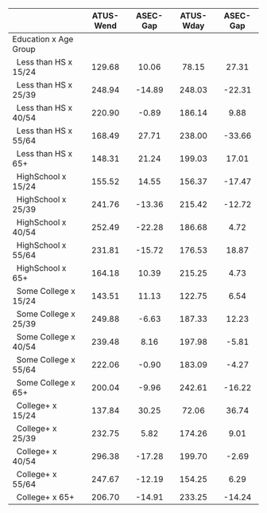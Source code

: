 
|                      |    ATUS-Wend |     ASEC-Gap |    ATUS-Wday |     ASEC-Gap |
| -------------------- | :----------: | :----------: | :----------: | :----------: |
| Education x Age Group |              |              |              |              |
| &nbsp;&nbsp;Less than HS x 15/24 |       129.68 |        10.06 |        78.15 |        27.31 |
| &nbsp;&nbsp;Less than HS x 25/39 |       248.94 |       -14.89 |       248.03 |       -22.31 |
| &nbsp;&nbsp;Less than HS x 40/54 |       220.90 |        -0.89 |       186.14 |         9.88 |
| &nbsp;&nbsp;Less than HS x 55/64 |       168.49 |        27.71 |       238.00 |       -33.66 |
| &nbsp;&nbsp;Less than HS x 65+ |       148.31 |        21.24 |       199.03 |        17.01 |
| &nbsp;&nbsp;HighSchool x 15/24 |       155.52 |        14.55 |       156.37 |       -17.47 |
| &nbsp;&nbsp;HighSchool x 25/39 |       241.76 |       -13.36 |       215.42 |       -12.72 |
| &nbsp;&nbsp;HighSchool x 40/54 |       252.49 |       -22.28 |       186.68 |         4.72 |
| &nbsp;&nbsp;HighSchool x 55/64 |       231.81 |       -15.72 |       176.53 |        18.87 |
| &nbsp;&nbsp;HighSchool x 65+ |       164.18 |        10.39 |       215.25 |         4.73 |
| &nbsp;&nbsp;Some College x 15/24 |       143.51 |        11.13 |       122.75 |         6.54 |
| &nbsp;&nbsp;Some College x 25/39 |       249.88 |        -6.63 |       187.33 |        12.23 |
| &nbsp;&nbsp;Some College x 40/54 |       239.48 |         8.16 |       197.98 |        -5.81 |
| &nbsp;&nbsp;Some College x 55/64 |       222.06 |        -0.90 |       183.09 |        -4.27 |
| &nbsp;&nbsp;Some College x 65+ |       200.04 |        -9.96 |       242.61 |       -16.22 |
| &nbsp;&nbsp;College+ x 15/24 |       137.84 |        30.25 |        72.06 |        36.74 |
| &nbsp;&nbsp;College+ x 25/39 |       232.75 |         5.82 |       174.26 |         9.01 |
| &nbsp;&nbsp;College+ x 40/54 |       296.38 |       -17.28 |       199.70 |        -2.69 |
| &nbsp;&nbsp;College+ x 55/64 |       247.67 |       -12.19 |       154.25 |         6.29 |
| &nbsp;&nbsp;College+ x 65+ |       206.70 |       -14.91 |       233.25 |       -14.24 |


